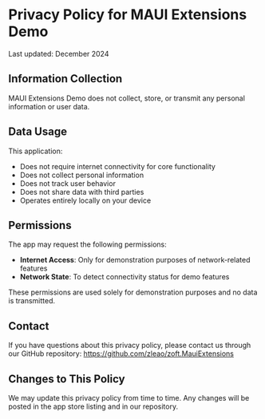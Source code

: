 # Privacy Policy for MAUI Extensions Demo

Last updated: December 2024

## Information Collection

MAUI Extensions Demo does not collect, store, or transmit any personal information or user data.

## Data Usage

This application:
- Does not require internet connectivity for core functionality
- Does not collect personal information
- Does not track user behavior
- Does not share data with third parties
- Operates entirely locally on your device

## Permissions

The app may request the following permissions:
- **Internet Access**: Only for demonstration purposes of network-related features
- **Network State**: To detect connectivity status for demo features

These permissions are used solely for demonstration purposes and no data is transmitted.

## Contact

If you have questions about this privacy policy, please contact us through our GitHub repository:
https://github.com/zleao/zoft.MauiExtensions

## Changes to This Policy

We may update this privacy policy from time to time. Any changes will be posted in the app store listing and in our repository.
